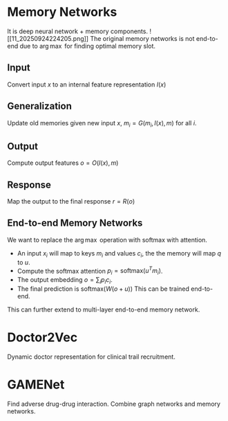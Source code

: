 # Memory Networks
It is deep neural network + memory components.
![[11_20250924224205.png]]
The original memory networks is not end-to-end due to $\arg\max$ for finding optimal memory slot.
## Input
Convert input $x$ to an internal feature representation $I(x)$
## Generalization
Update old memories given new input $x$, $m_i = G(m_i, I(x), m)$ for all $i$.
## Output
Compute output features $o = O(I(x), m)$
## Response
Map the output to the final response $r = R(o)$
## End-to-end Memory Networks
We want to replace the $\arg\max$ operation with softmax with attention.
- An input $x_i$ will map to keys $m_i$ and values $c_i$, the the memory will map $q$ to $u$.
- Compute the softmax attention $p_i = \text{softmax}(u^T m_i)$.
- The output embedding $o = \sum_i p_i c_i$.
- The final prediction is $\text{softmax}(W(o+u))$
This can be trained end-to-end.

This can further extend to multi-layer end-to-end memory network. 
# Doctor2Vec
Dynamic doctor representation for clinical trail recruitment.
# GAMENet
Find adverse drug-drug interaction. Combine graph networks and memory networks. 
